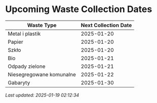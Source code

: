 # Upcoming Waste Collection Dates

| Waste Type | Next Collection Date |
|------------|----------------------|
| Metal i plastik | 2025-01-20 |
| Papier | 2025-01-20 |
| Szkło | 2025-01-20 |
| Bio | 2025-01-21 |
| Odpady zielone | 2025-01-21 |
| Niesegregowane komunalne | 2025-01-22 |
| Gabaryty | 2025-01-30 |


*Last updated: 2025-01-19 02:12:34*
